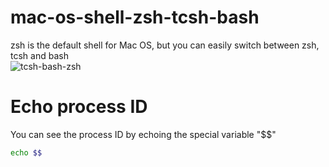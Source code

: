 # mac-os-shell-zsh-tcsh-bash
zsh is the default shell for Mac OS, but you can easily switch between zsh, tcsh and bash<br>
![tcsh-bash-zsh](https://github.com/danielurra/mac-os-shell-zsh-tcsh-bash/assets/51704179/ab67eaba-c589-4adf-b77b-c7d66c48ca7e)<br>
# Echo process ID
You can see the process ID by echoing the special variable "$$"<br>
```bash
echo $$
```


